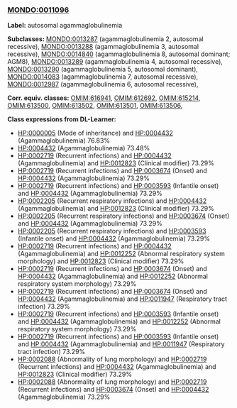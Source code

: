 
### [MONDO:0011096](http://purl.obolibrary.org/obo/MONDO_0011096)
**Label:** autosomal agammaglobulinemia

**Subclasses:** [MONDO:0013287](http://purl.obolibrary.org/obo/MONDO_0013287) (agammaglobulinemia 2, autosomal recessive), [MONDO:0013288](http://purl.obolibrary.org/obo/MONDO_0013288) (agammaglobulinemia 3, autosomal recessive), [MONDO:0014840](http://purl.obolibrary.org/obo/MONDO_0014840) (agammaglobulinemia 8, autosomal dominant; AGM8), [MONDO:0013289](http://purl.obolibrary.org/obo/MONDO_0013289) (agammaglobulinemia 4, autosomal recessive), [MONDO:0013290](http://purl.obolibrary.org/obo/MONDO_0013290) (agammaglobulinemia 5, autosomal dominant), [MONDO:0014083](http://purl.obolibrary.org/obo/MONDO_0014083) (agammaglobulinemia 7, autosomal recessive), [MONDO:0012987](http://purl.obolibrary.org/obo/MONDO_0012987) (agammaglobulinemia 6, autosomal recessive), 

**Corr. equiv. classes:** [OMIM:616941](http://purl.obolibrary.org/obo/OMIM_616941), [OMIM:612692](http://purl.obolibrary.org/obo/OMIM_612692), [OMIM:615214](http://purl.obolibrary.org/obo/OMIM_615214), [OMIM:613500](http://purl.obolibrary.org/obo/OMIM_613500), [OMIM:613502](http://purl.obolibrary.org/obo/OMIM_613502), [OMIM:613501](http://purl.obolibrary.org/obo/OMIM_613501), [OMIM:613506](http://purl.obolibrary.org/obo/OMIM_613506), 

**Class expressions from DL-Learner:**

- [HP:0000005](http://purl.obolibrary.org/obo/HP_0000005) (Mode of inheritance) and [HP:0004432](http://purl.obolibrary.org/obo/HP_0004432) (Agammaglobulinemia) 76.83%
- [HP:0004432](http://purl.obolibrary.org/obo/HP_0004432) (Agammaglobulinemia) 73.48%
- [HP:0002719](http://purl.obolibrary.org/obo/HP_0002719) (Recurrent infections) and [HP:0004432](http://purl.obolibrary.org/obo/HP_0004432) (Agammaglobulinemia) and [HP:0012823](http://purl.obolibrary.org/obo/HP_0012823) (Clinical modifier) 73.29%
- [HP:0002719](http://purl.obolibrary.org/obo/HP_0002719) (Recurrent infections) and [HP:0003674](http://purl.obolibrary.org/obo/HP_0003674) (Onset) and [HP:0004432](http://purl.obolibrary.org/obo/HP_0004432) (Agammaglobulinemia) 73.29%
- [HP:0002719](http://purl.obolibrary.org/obo/HP_0002719) (Recurrent infections) and [HP:0003593](http://purl.obolibrary.org/obo/HP_0003593) (Infantile onset) and [HP:0004432](http://purl.obolibrary.org/obo/HP_0004432) (Agammaglobulinemia) 73.29%
- [HP:0002205](http://purl.obolibrary.org/obo/HP_0002205) (Recurrent respiratory infections) and [HP:0004432](http://purl.obolibrary.org/obo/HP_0004432) (Agammaglobulinemia) and [HP:0012823](http://purl.obolibrary.org/obo/HP_0012823) (Clinical modifier) 73.29%
- [HP:0002205](http://purl.obolibrary.org/obo/HP_0002205) (Recurrent respiratory infections) and [HP:0003674](http://purl.obolibrary.org/obo/HP_0003674) (Onset) and [HP:0004432](http://purl.obolibrary.org/obo/HP_0004432) (Agammaglobulinemia) 73.29%
- [HP:0002205](http://purl.obolibrary.org/obo/HP_0002205) (Recurrent respiratory infections) and [HP:0003593](http://purl.obolibrary.org/obo/HP_0003593) (Infantile onset) and [HP:0004432](http://purl.obolibrary.org/obo/HP_0004432) (Agammaglobulinemia) 73.29%
- [HP:0002719](http://purl.obolibrary.org/obo/HP_0002719) (Recurrent infections) and [HP:0004432](http://purl.obolibrary.org/obo/HP_0004432) (Agammaglobulinemia) and [HP:0012252](http://purl.obolibrary.org/obo/HP_0012252) (Abnormal respiratory system morphology) and [HP:0012823](http://purl.obolibrary.org/obo/HP_0012823) (Clinical modifier) 73.29%
- [HP:0002719](http://purl.obolibrary.org/obo/HP_0002719) (Recurrent infections) and [HP:0003674](http://purl.obolibrary.org/obo/HP_0003674) (Onset) and [HP:0004432](http://purl.obolibrary.org/obo/HP_0004432) (Agammaglobulinemia) and [HP:0012252](http://purl.obolibrary.org/obo/HP_0012252) (Abnormal respiratory system morphology) 73.29%
- [HP:0002719](http://purl.obolibrary.org/obo/HP_0002719) (Recurrent infections) and [HP:0003674](http://purl.obolibrary.org/obo/HP_0003674) (Onset) and [HP:0004432](http://purl.obolibrary.org/obo/HP_0004432) (Agammaglobulinemia) and [HP:0011947](http://purl.obolibrary.org/obo/HP_0011947) (Respiratory tract infection) 73.29%
- [HP:0002719](http://purl.obolibrary.org/obo/HP_0002719) (Recurrent infections) and [HP:0003593](http://purl.obolibrary.org/obo/HP_0003593) (Infantile onset) and [HP:0004432](http://purl.obolibrary.org/obo/HP_0004432) (Agammaglobulinemia) and [HP:0012252](http://purl.obolibrary.org/obo/HP_0012252) (Abnormal respiratory system morphology) 73.29%
- [HP:0002719](http://purl.obolibrary.org/obo/HP_0002719) (Recurrent infections) and [HP:0003593](http://purl.obolibrary.org/obo/HP_0003593) (Infantile onset) and [HP:0004432](http://purl.obolibrary.org/obo/HP_0004432) (Agammaglobulinemia) and [HP:0011947](http://purl.obolibrary.org/obo/HP_0011947) (Respiratory tract infection) 73.29%
- [HP:0002088](http://purl.obolibrary.org/obo/HP_0002088) (Abnormality of lung morphology) and [HP:0002719](http://purl.obolibrary.org/obo/HP_0002719) (Recurrent infections) and [HP:0004432](http://purl.obolibrary.org/obo/HP_0004432) (Agammaglobulinemia) and [HP:0012823](http://purl.obolibrary.org/obo/HP_0012823) (Clinical modifier) 73.29%
- [HP:0002088](http://purl.obolibrary.org/obo/HP_0002088) (Abnormality of lung morphology) and [HP:0002719](http://purl.obolibrary.org/obo/HP_0002719) (Recurrent infections) and [HP:0003674](http://purl.obolibrary.org/obo/HP_0003674) (Onset) and [HP:0004432](http://purl.obolibrary.org/obo/HP_0004432) (Agammaglobulinemia) 73.29%


